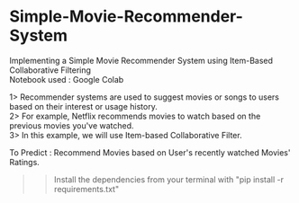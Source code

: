 # Simple-Movie-Recommender-System
Implementing a Simple Movie Recommender System using Item-Based Collaborative Filtering                
Notebook used : Google Colab       

1> Recommender systems are used to suggest movies or songs to users based on their interest or usage history.           
2> For example, Netflix recommends movies to watch based on the previous movies you've watched.            
3> In this example, we will use Item-based Collaborative Filter.                   

To Predict : Recommend Movies based on User's recently watched Movies' Ratings.             

>>Install the dependencies from your terminal with "pip install -r requirements.txt"
